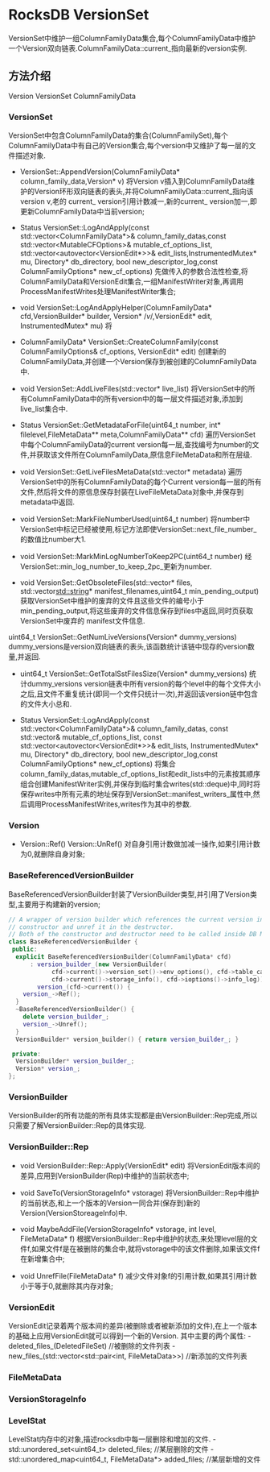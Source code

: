 # RocksDB VersionSet

VersionSet中维护一组ColumnFamilyData集合,每个ColumnFamilyData中维护一个Version双向链表.ColumnFamilyData::current_指向最新的version实例.

## 方法介绍

Version VersionSet ColumnFamilyData

### VersionSet

VersionSet中包含ColumnFamilyData的集合(ColumnFamilySet),每个ColumnFamilyData中有自己的Version集合,每个version中又维护了每一层的文件描述对象.

* VersionSet::AppendVersion(ColumnFamilyData* column_family_data,Version* v)
将Version v插入到ColumnFamilyData维护的Version环形双向链表的表头,并将ColumnFamilyData::current_指向该version v,老的 current_ version引用计数减一,新的current_ version加一,即更新ColumnFamilyData中当前version;

* Status VersionSet::LogAndApply(const std::vector<ColumnFamilyData*>& column_family_datas,const std::vector\<MutableCFOptions\>& mutable_cf_options_list, std::vector<autovector<VersionEdit*>>& edit_lists,InstrumentedMutex* mu, Directory* db_directory, bool new_descriptor_log,const ColumnFamilyOptions* new_cf_options)
先做传入的参数合法性检查,将ColumnFamilyData和VersionEdit集合,一组ManifestWriter对象,再调用ProcessManifestWrites处理ManifestWriter集合;

* void VersionSet::LogAndApplyHelper(ColumnFamilyData* cfd,VersionBuilder* builder, Version* /*v*/,VersionEdit* edit, InstrumentedMutex* mu)
将

* ColumnFamilyData* VersionSet::CreateColumnFamily(const ColumnFamilyOptions& cf_options, VersionEdit* edit)
创建新的ColumnFamilyData,并创建一个Version保存到被创建的ColumnFamilyData中.

* void VersionSet::AddLiveFiles(std::vector<FileDescriptor>* live_list)
将VersionSet中的所有ColumnFamilyData中的所有version中的每一层文件描述对象,添加到live_list集合中.

* Status VersionSet::GetMetadataForFile(uint64_t number, int* filelevel,FileMetaData** meta,ColumnFamilyData** cfd)
遍历VersionSet中每个ColumnFamilyData的current version每一层,查找编号为number的文件,并获取该文件所在ColumnFamilyData,原信息FileMetaData和所在层级.

* void VersionSet::GetLiveFilesMetaData(std::vector<LiveFileMetaData>* metadata)
遍历VersionSet中的所有ColumnFamilyData的每个Current version每一层的所有文件,然后将文件的原信息保存封装在LiveFileMetaData对象中,并保存到metadata中返回.

* void VersionSet::MarkFileNumberUsed(uint64_t number)
将number中VersionSet中标记已经被使用,标记方法即使VersionSet::next_file_number_的数值比number大1.

* void VersionSet::MarkMinLogNumberToKeep2PC(uint64_t number)
经VersionSet::min_log_number_to_keep_2pc_更新为number.

* void VersionSet::GetObsoleteFiles(std::vector<ObsoleteFileInfo>* files, std::vector<std::string>* manifest_filenames,uint64_t min_pending_output)
获取VersionSet中维护的废弃的文件且这些文件的编号小于min_pending_output,将这些废弃的文件信息保存到files中返回,同时页获取VersionSet中废弃的
manifest文件信息.

uint64_t VersionSet::GetNumLiveVersions(Version* dummy_versions)
dummy_versions是version双向链表的表头,该函数统计该链中现存的version数量,并返回.

* uint64_t VersionSet::GetTotalSstFilesSize(Version* dummy_versions)
统计dummy_versions version链表中所有version的每个level中的每个文件大小之后,且文件不重复统计(即同一个文件只统计一次),并返回该version链中包含的文件大小总和.

* Status VersionSet::LogAndApply(const std::vector<ColumnFamilyData*>& column_family_datas, const std::vector<MutableCFOptions>& mutable_cf_options_list, const std::vector<autovector<VersionEdit*>>& edit_lists, InstrumentedMutex* mu, Directory* db_directory, bool new_descriptor_log,const ColumnFamilyOptions* new_cf_options)
将集合column_family_datas,mutable_cf_options_list和edit_lists中的元素按其顺序组合创建ManifestWriter实例,并保存到临时集合writes(std::deque<ManifestWriter>)中,同时将保存writes中所有元素的地址保存到VersionSet::manifest_writers_属性中,然后调用ProcessManifestWrites,writes作为其中的参数.



### Version

* Version::Ref()
Version::UnRef()
对自身引用计数做加减一操作,如果引用计数为0,就删除自身对象;

### BaseReferencedVersionBuilder

BaseReferencedVersionBuilder封装了VersionBuilder类型,并引用了Version类型,主要用于构建新的version;

```c++
// A wrapper of version builder which references the current version in
// constructor and unref it in the destructor.
// Both of the constructor and destructor need to be called inside DB Mutex.
class BaseReferencedVersionBuilder {
 public:
  explicit BaseReferencedVersionBuilder(ColumnFamilyData* cfd)
      : version_builder_(new VersionBuilder(
            cfd->current()->version_set()->env_options(), cfd->table_cache(),
            cfd->current()->storage_info(), cfd->ioptions()->info_log)),
        version_(cfd->current()) {
    version_->Ref();
  }
  ~BaseReferencedVersionBuilder() {
    delete version_builder_;
    version_->Unref();
  }
  VersionBuilder* version_builder() { return version_builder_; }

 private:
  VersionBuilder* version_builder_;
  Version* version_;
};
```

### VersionBuilder

VersionBuilder的所有功能的所有具体实现都是由VersionBuilder::Rep完成,所以只需要了解VersionBuilder::Rep的具体实现.

### VersionBuilder::Rep

* void VersionBuilder::Rep::Apply(VersionEdit* edit)
将VersionEdit版本间的差异,应用到VersionBuilder(Rep)中维护的当前状态中;

* void SaveTo(VersionStorageInfo* vstorage)
将VersionBuilder::Rep中维护的当前状态,和上一个版本的Version一同合并(保存到)新的Version(VersionStoreageInfo)中.

* void MaybeAddFile(VersionStorageInfo* vstorage, int level, FileMetaData* f)
根据VersionBuilder::Rep中维护的状态,来处理level层的文件f,如果文件f是在被删除的集合中,就将vstorage中的该文件删除,如果该文件f在新增集合中;

* void UnrefFile(FileMetaData* f)
减少文件对象f的引用计数,如果其引用计数小于等于0,就删除其内存对象;

### VersionEdit

VersionEdit记录着两个版本间的差异(被删除或者被新添加的文件),在上一个版本的基础上应用VersionEdit就可以得到一个新的Version.
其中主要的两个属性:
    - deleted_files_(DeletedFileSet)                           //被删除的文件列表
    - new_files_(std::vector<std::pair<int, FileMetaData>>)    //新添加的文件列表

### FileMetaData

### VersionStorageInfo

### LevelStat

LevelStat内存中的对象,描述rocksdb中每一层删除和增加的文件.
    - std::unordered_set<uint64_t> deleted_files; //某层删除的文件
    - std::unordered_map<uint64_t, FileMetaData*> added_files; //某层新增的文件
